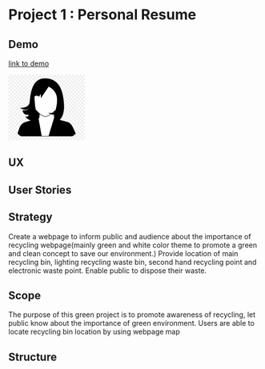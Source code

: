# Project 1 : Personal Resume

## **Demo**
[ link to demo ](
 https://www.shutterstock.com/image-vector/businessman-avatar-profile-picture-221565274   
)

![alt text](./images/empty_profile.png)

## **UX**

## **User Stories**

## **Strategy**
Create a webpage to inform public and audience about the importance of recycling webpage(mainly green and white color theme to promote a green and clean concept to save our environment.)
Provide location of main recycling bin, lighting recycling waste bin, second hand recycling point and electronic waste point. Enable public to dispose their waste.

## **Scope**
The purpose of this green project is to promote awareness of recycling, let public know about the importance of green environment. Users are able to locate recycling bin location by using webpage map
## Structure


